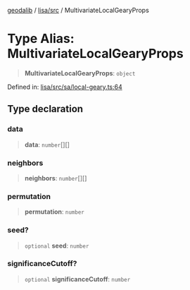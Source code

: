 [geodalib](../../../modules.md) / [lisa/src](../index.md) / MultivariateLocalGearyProps

# Type Alias: MultivariateLocalGearyProps

> **MultivariateLocalGearyProps**: `object`

Defined in: [lisa/src/sa/local-geary.ts:64](https://github.com/GeoDaCenter/geoda-lib/blob/5c8fba7800a0ff8c8ed4b8b260cc40d1229fb38a/js/packages/lisa/src/sa/local-geary.ts#L64)

## Type declaration

### data

> **data**: `number`[][]

### neighbors

> **neighbors**: `number`[][]

### permutation

> **permutation**: `number`

### seed?

> `optional` **seed**: `number`

### significanceCutoff?

> `optional` **significanceCutoff**: `number`
